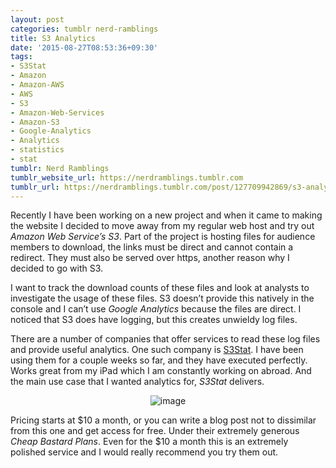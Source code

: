 ```yaml
---
layout: post
categories: tumblr nerd-ramblings
title: S3 Analytics
date: '2015-08-27T08:53:36+09:30'
tags:
- S3Stat
- Amazon
- Amazon-AWS
- AWS
- S3
- Amazon-Web-Services
- Amazon-S3
- Google-Analytics
- Analytics
- statistics
- stat
tumblr: Nerd Ramblings
tumblr_website_url: https://nerdramblings.tumblr.com
tumblr_url: https://nerdramblings.tumblr.com/post/127709942869/s3-analytics
---
```

Recently I have been working on a new project and when it came to making the website I decided to move away from my regular web host and try out _Amazon Web Service’s S3_. Part of the project is hosting files for audience members to download, the links must be direct and cannot contain a redirect. They must also be served over https, another reason why I decided to go with S3.&nbsp;

I want to track the download counts of these files and look at analysts to investigate the usage of these files. S3 doesn’t provide this natively in the console and I can’t use _Google Analytics_ because the files are direct. I noticed that S3 does have logging, but this creates unwieldy log files.&nbsp;

There are a number of companies that offer services to read these log files and provide useful analytics. One such company is [S3Stat](https://www.s3stat.com). I have been using them for a couple weeks so far, and they have executed perfectly. Works great from my iPad which I am constantly working on abroad. And the main use case that I wanted analytics for, _S3Stat_ delivers.&nbsp;

<center><figure data-orig-width="1064" data-orig-height="582" class="tmblr-full"><img src="https://66.media.tumblr.com/96e46b65a045d90ab87084509f9fbc51/tumblr_inline_ntqrnyYHao1qbucah_540.png" alt="image" data-orig-width="1064" data-orig-height="582"></figure></center>
  

Pricing starts at $10 a month, or you can write a blog post not to dissimilar from this one and get access for free. Under their extremely generous _Cheap Bastard Plans_. Even for the $10 a month this is an extremely polished service and I would really recommend you try them out.

